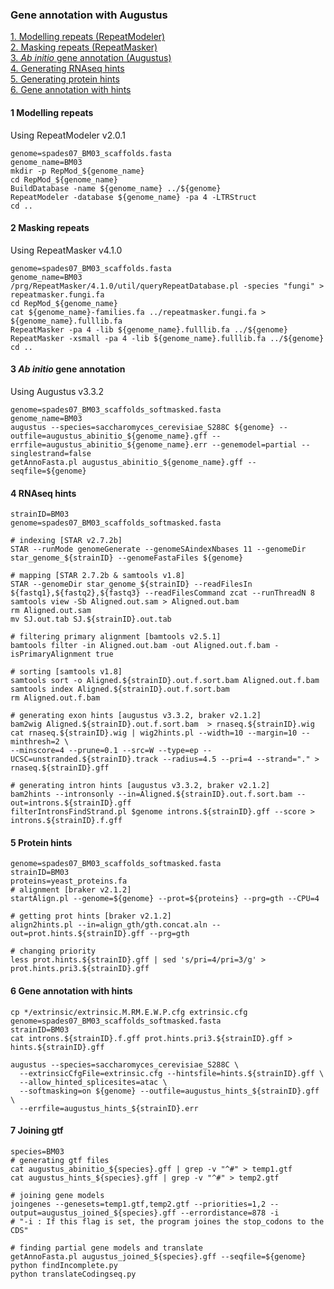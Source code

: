 ### Gene annotation with Augustus


[1. Modelling repeats (RepeatModeler)](#1-Modelling-repeats)  
[2. Masking repeats (RepeatMasker)](#2-Masking-repeats)  
[3. *Ab initio* gene annotation (Augustus)](#3-Ab-initio-gene-annotation)  
[4. Generating RNAseq hints](#4-RNAseq-hints)   
[5. Generating protein hints](#5-Protein-hints)   
[6. Gene annotation with hints](#6-Gene-annotation-with-hints)   

#### 1 Modelling repeats
Using RepeatModeler v2.0.1

```
genome=spades07_BM03_scaffolds.fasta
genome_name=BM03
mkdir -p RepMod_${genome_name}
cd RepMod_${genome_name}
BuildDatabase -name ${genome_name} ../${genome}
RepeatModeler -database ${genome_name} -pa 4 -LTRStruct
cd ..
```

#### 2 Masking repeats
Using RepeatMasker v4.1.0

```
genome=spades07_BM03_scaffolds.fasta
genome_name=BM03
/prg/RepeatMasker/4.1.0/util/queryRepeatDatabase.pl -species "fungi" > repeatmasker.fungi.fa
cd RepMod_${genome_name}
cat ${genome_name}-families.fa ../repeatmasker.fungi.fa > ${genome_name}.fulllib.fa
RepeatMasker -pa 4 -lib ${genome_name}.fulllib.fa ../${genome}
RepeatMasker -xsmall -pa 4 -lib ${genome_name}.fulllib.fa ../${genome}
cd ..
```

#### 3 *Ab initio* gene annotation
Using Augustus v3.3.2

```
genome=spades07_BM03_scaffolds_softmasked.fasta
genome_name=BM03
augustus --species=saccharomyces_cerevisiae_S288C ${genome} --outfile=augustus_abinitio_${genome_name}.gff --errfile=augustus_abinitio_${genome_name}.err --genemodel=partial --singlestrand=false
getAnnoFasta.pl augustus_abinitio_${genome_name}.gff --seqfile=${genome}
```
#### 4 RNAseq hints
```
strainID=BM03
genome=spades07_BM03_scaffolds_softmasked.fasta

# indexing [STAR v2.7.2b]
STAR --runMode genomeGenerate --genomeSAindexNbases 11 --genomeDir star_genome_${strainID} --genomeFastaFiles ${genome}

# mapping [STAR 2.7.2b & samtools v1.8]
STAR --genomeDir star_genome_${strainID} --readFilesIn ${fastq1},${fastq2},${fastq3} --readFilesCommand zcat --runThreadN 8
samtools view -Sb Aligned.out.sam > Aligned.out.bam
rm Aligned.out.sam
mv SJ.out.tab SJ.${strainID}.out.tab

# filtering primary alignment [bamtools v2.5.1]
bamtools filter -in Aligned.out.bam -out Aligned.out.f.bam -isPrimaryAlignment true

# sorting [samtools v1.8]
samtools sort -o Aligned.${strainID}.out.f.sort.bam Aligned.out.f.bam
samtools index Aligned.${strainID}.out.f.sort.bam
rm Aligned.out.f.bam

# generating exon hints [augustus v3.3.2, braker v2.1.2]
bam2wig Aligned.${strainID}.out.f.sort.bam  > rnaseq.${strainID}.wig
cat rnaseq.${strainID}.wig | wig2hints.pl --width=10 --margin=10 --minthresh=2 \
--minscore=4 --prune=0.1 --src=W --type=ep --UCSC=unstranded.${strainID}.track --radius=4.5 --pri=4 --strand="." > rnaseq.${strainID}.gff

# generating intron hints [augustus v3.3.2, braker v2.1.2]
bam2hints --intronsonly --in=Aligned.${strainID}.out.f.sort.bam --out=introns.${strainID}.gff
filterIntronsFindStrand.pl $genome introns.${strainID}.gff --score > introns.${strainID}.f.gff
```

#### 5 Protein hints
```
genome=spades07_BM03_scaffolds_softmasked.fasta
strainID=BM03
proteins=yeast_proteins.fa
# alignment [braker v2.1.2]
startAlign.pl --genome=${genome} --prot=${proteins} --prg=gth --CPU=4

# getting prot hints [braker v2.1.2]
align2hints.pl --in=align_gth/gth.concat.aln --out=prot.hints.${strainID}.gff --prg=gth

# changing priority
less prot.hints.${strainID}.gff | sed 's/pri=4/pri=3/g' > prot.hints.pri3.${strainID}.gff
```

#### 6 Gene annotation with hints
```
cp */extrinsic/extrinsic.M.RM.E.W.P.cfg extrinsic.cfg
genome=spades07_BM03_scaffolds_softmasked.fasta
strainID=BM03
cat introns.${strainID}.f.gff prot.hints.pri3.${strainID}.gff > hints.${strainID}.gff

augustus --species=saccharomyces_cerevisiae_S288C \
  --extrinsicCfgFile=extrinsic.cfg --hintsfile=hints.${strainID}.gff \
  --allow_hinted_splicesites=atac \
  --softmasking=on ${genome} --outfile=augustus_hints_${strainID}.gff \
  --errfile=augustus_hints_${strainID}.err
```

#### 7 Joining gtf
```
species=BM03
# generating gtf files
cat augustus_abinitio_${species}.gff | grep -v "^#" > temp1.gtf
cat augustus_hints_${species}.gff | grep -v "^#" > temp2.gtf

# joining gene models
joingenes --genesets=temp1.gtf,temp2.gtf --priorities=1,2 --output=augustus_joined_${species}.gff --errordistance=878 -i
# "-i : If this flag is set, the program joines the stop_codons to the CDS"

# finding partial gene models and translate
getAnnoFasta.pl augustus_joined_${species}.gff --seqfile=${genome}
python findIncomplete.py
python translateCodingseq.py
```

